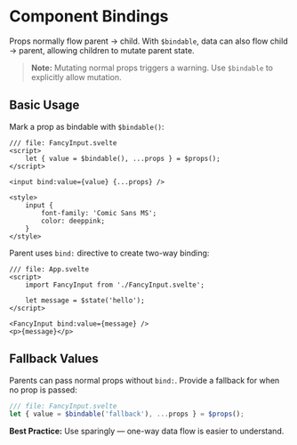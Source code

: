 # Component Bindings

Props normally flow parent → child. With `$bindable`, data can also flow child → parent, allowing children to mutate parent state.

> **Note:** Mutating normal props triggers a warning. Use `$bindable` to explicitly allow mutation.

## Basic Usage

Mark a prop as bindable with `$bindable()`:

```svelte
/// file: FancyInput.svelte
<script>
	let { value = $bindable(), ...props } = $props();
</script>

<input bind:value={value} {...props} />

<style>
	input {
		font-family: 'Comic Sans MS';
		color: deeppink;
	}
</style>
```

Parent uses `bind:` directive to create two-way binding:

```svelte
/// file: App.svelte
<script>
	import FancyInput from './FancyInput.svelte';

	let message = $state('hello');
</script>

<FancyInput bind:value={message} />
<p>{message}</p>
```

## Fallback Values

Parents can pass normal props without `bind:`. Provide a fallback for when no prop is passed:

```js
/// file: FancyInput.svelte
let { value = $bindable('fallback'), ...props } = $props();
```

**Best Practice:** Use sparingly — one-way data flow is easier to understand.